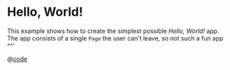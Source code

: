 # Hello, World!
This example shows how to create the simplest possible *Hello, World!* app. The app consists of a single `Page` the user can't leave, so not such a fun app ^^'

<ShowApp class-example-name="hello-world" />

@[code](App.js)